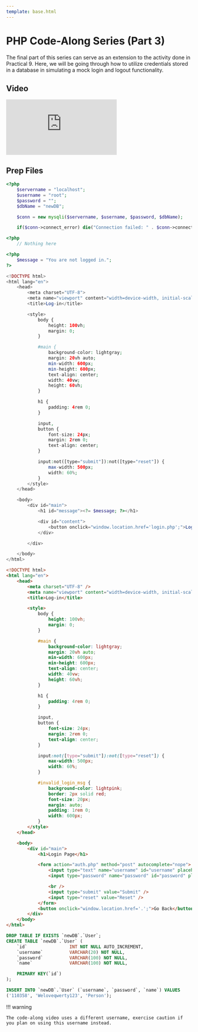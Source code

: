 ```yaml
---
template: base.html
---
```


# PHP Code-Along Series (Part 3)

The final part of this series can serve as an extension to the activity done in Practical 9.
Here, we will be going through how to utilize credentials stored in a database in simulating a mock login and logout functionality.

## Video

<div class="text-center">
	<iframe class="youtube-iframe" src="https://www.youtube.com/embed/eY5TjZVZZIo" title="YouTube video player" frameborder="0" allow="accelerometer; autoplay; clipboard-write; encrypted-media; gyroscope; picture-in-picture" allowfullscreen></iframe>
</div>

## Prep Files

```php title="DBConnection.php"
<?php
	$servername = "localhost";
	$username = "root";
	$password = "";
	$dbName = "newDB";

	$conn = new mysqli($servername, $username, $password, $dbName);

	if($conn->connect_error) die("Connection failed: " . $conn->connect_error);
```

```php title="auth.php"
<?php
	// Nothing here
```

```php linenums="1" title="index.php"
<?php
	$message = "You are not logged in.";
?>

<!DOCTYPE html>
<html lang="en">
	<head>
		<meta charset="UTF-8">
		<meta name="viewport" content="width=device-width, initial-scale=1.0">
		<title>Log-in</title>

		<style>
			body {
				height: 100vh;
				margin: 0;
			}

			#main {
				background-color: lightgray;
				margin: 20vh auto;
				min-width: 600px;
				min-height: 600px;
				text-align: center;
				width: 40vw;
				height: 60vh;
			}

			h1 {
				padding: 4rem 0;
			}

			input,
			button {
				font-size: 24px;
				margin: 2rem 0;
				text-align: center;
			}

			input:not([type="submit"]):not([type="reset"]) {
				max-width: 500px;
				width: 60%;
			}
		</style>
	</head>

	<body>
		<div id="main">
			<h1 id="message"><?= $message; ?></h1>

			<div id="content">
				<button onclick="window.location.href='login.php';">Log In</button>
			</div>

		</div>

	</body>
</html>
```

```html linenums="1" title="login.php"
<!DOCTYPE html>
<html lang="en">
	<head>
		<meta charset="UTF-8" />
		<meta name="viewport" content="width=device-width, initial-scale=1.0" />
		<title>Log-in</title>

		<style>
			body {
				height: 100vh;
				margin: 0;
			}

			#main {
				background-color: lightgray;
				margin: 20vh auto;
				min-width: 600px;
				min-height: 600px;
				text-align: center;
				width: 40vw;
				height: 60vh;
			}

			h1 {
				padding: 4rem 0;
			}

			input,
			button {
				font-size: 24px;
				margin: 2rem 0;
				text-align: center;
			}

			input:not([type="submit"]):not([type="reset"]) {
				max-width: 500px;
				width: 60%;
			}

			#invalid_login_msg {
				background-color: lightpink;
				border: 2px solid red;
				font-size: 20px;
				margin: auto;
				padding: 1rem 0;
				width: 600px;
			}
		</style>
	</head>

	<body>
		<div id="main">
			<h1>Login Page</h1>

			<form action="auth.php" method="post" autocomplete="nope">
				<input type="text" name="username" id="username" placeholder="Username" autocomplete="false" />
				<input type="password" name="password" id="password" placeholder="Password" autocomplete="false" />

				<br />
				<input type="submit" value="Submit" />
				<input type="reset" value="Reset" />
			</form>
			<button onclick="window.location.href='.';">Go Back</button>
		</div>
	</body>
</html>
```

```sql title="userTable.sql"
DROP TABLE IF EXISTS `newDB`.`User`;
CREATE TABLE `newDB`.`User` (
	`id`				INT NOT NULL AUTO_INCREMENT,
	`username`			VARCHAR(20) NOT NULL,
	`password`			VARCHAR(100) NOT NULL,
	`name`				VARCHAR(100) NOT NULL,

	PRIMARY KEY(`id`)
);

INSERT INTO `newDB`.`User` (`username`, `password`, `name`) VALUES
('110358', 'Weloveqwerty123', 'Person');
```

!!! warning

    The code-along video uses a different username, exercise caution if you plan on using this username instead.
